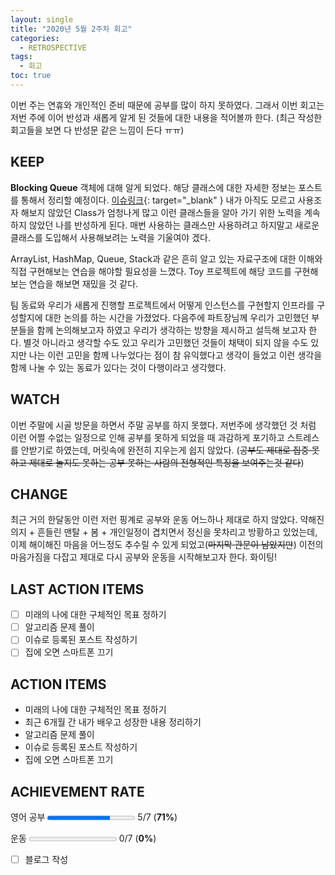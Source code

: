 ```yaml
---
layout: single
title: "2020년 5월 2주차 회고"
categories:
  - RETROSPECTIVE
tags:
  - 회고
toc: true
---
```


이번 주는 연휴와 개인적인 준비 때문에 공부를 많이 하지 못하였다. 그래서 이번 회고는 저번 주에 이어 반성과 새롭게 알게 된 것들에 대한 내용을 적어볼까 한다. (최근 작성한 회고들을 보면 다 반성문 같은 느낌이 든다 ㅠㅠ)

## KEEP

**Blocking Queue** 객체에 대해 알게 되었다. 해당 클래스에 대한 자세한 정보는 포스트를 통해서 정리할 예정이다. [이슈링크](https://github.com/veluxer62/veluxer62.github.io/issues/351){: target="\_blank" } 내가 아직도 모르고 사용조자 해보지 않았던 Class가 엄청나게 많고 이런 클래스들을 알아 가기 위한 노력을 계속하지 않았던 나를 반성하게 된다. 매번 사용하는 클래스만 사용하려고 하지말고 새로운 클래스를 도입해서 사용해보려는 노력을 기울여야 겠다.

ArrayList, HashMap, Queue, Stack과 같은 흔히 알고 있는 자료구조에 대한 이해와 직접 구현해보는 연습을 해야할 필요성을 느꼈다. Toy 프로젝트에 해당 코드를 구현해보는 연습을 해보면 재밌을 것 같다.

팀 동료와 우리가 새롭게 진행할 프로젝트에서 어떻게 인스턴스를 구현할지 인프라를 구성할지에 대한 논의를 하는 시간을 가졌었다. 다음주에 파트장님께 우리가 고민했던 부분들을 함께 논의해보고자 하였고 우리가 생각하는 방향을 제시하고 설득해 보고자 한다. 별것 아니라고 생각할 수도 있고 우리가 고민했던 것들이 채택이 되지 않을 수도 있지만 나는 이런 고민을 함께 나누었다는 점이 참 유익했다고 생각이 들었고 이런 생각을 함께 나눌 수 있는 동료가 있다는 것이 다행이라고 생각했다.

## WATCH

이번 주말에 시골 방문을 하면서 주말 공부를 하지 못했다. 저번주에 생각했던 것 처럼 이런 어쩔 수없는 일정으로 인해 공부를 못하게 되었을 때 과감하게 포기하고 스트레스를 안받기로 하였는데, 머릿속에 완전히 지우는게 쉽지 않았다. (~~공부도 제대로 집중 못하고 제대로 놀지도 못하는 공부 못하는 사람의 전형적인 특징을 보여주는것 같다~~)

## CHANGE

최근 거의 한달동안 이런 저런 핑계로 공부와 운동 어느하나 제대로 하지 않았다. 약해진 의지 + 흔들린 맨탈 + 봄 + 개인일정이 겹치면서 정신을 못차리고 방황하고 있었는데, 이제 해이해진 마음을 어느정도 추수릴 수 있게 되었고(~~마지막 관문이 남았지만~~) 이전의 마음가짐을 다잡고 제대로 다시 공부와 운동을 시작해보고자 한다. 화이팅!

## LAST ACTION ITEMS

- [ ] 미래의 나에 대한 구체적인 목표 정하기
- [ ] 알고리즘 문제 풀이
- [ ] 이슈로 등록된 포스트 작성하기
- [ ] 집에 오면 스마트폰 끄기

## ACTION ITEMS

- 미래의 나에 대한 구체적인 목표 정하기
- 최근 6개월 간 내가 배우고 성장한 내용 정리하기
- 알고리즘 문제 풀이
- 이슈로 등록된 포스트 작성하기
- 집에 오면 스마트폰 끄기

## ACHIEVEMENT RATE

영어 공부
<progress value="5" max="7"></progress>
5/7 (<b>71%</b>)

운동
<progress value="0" max="7"></progress>
0/7 (<b>0%</b>)

- [ ] 블로그 작성
